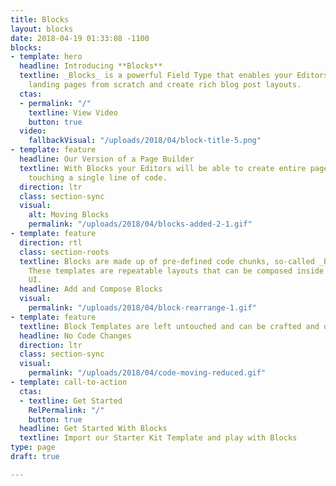 ```yaml
---
title: Blocks
layout: blocks
date: 2018-04-19 01:33:08 -1100
blocks:
- template: hero
  headline: Introducing **Blocks**
  textline: _Blocks_ is a powerful Field Type that enables your Editors to build entire
    landing pages from scratch and create rich blog post layouts.
  ctas:
  - permalink: "/"
    textline: View Video
    button: true
  video:
    fallbackVisual: "/uploads/2018/04/block-title-5.png"
- template: feature
  headline: Our Version of a Page Builder
  textline: With Blocks your Editors will be able to create entire pages without ever
    touching a single line of code.
  direction: ltr
  class: section-sync
  visual:
    alt: Moving Blocks
    permalink: "/uploads/2018/04/blocks-added-2-1.gif"
- template: feature
  direction: rtl
  class: section-roots
  textline: Blocks are made up of pre-defined code chunks, so-called _Block Templates_.
    These templates are repeatable layouts that can be composed inside the Forestry
    UI.
  headline: Add and Compose Blocks
  visual:
    permalink: "/uploads/2018/04/block-rearrange-1.gif"
- template: feature
  textline: Block Templates are left untouched and can be crafted and optimized individually.
  headline: No Code Changes
  direction: ltr
  class: section-sync
  visual:
    permalink: "/uploads/2018/04/code-moving-reduced.gif"
- template: call-to-action
  ctas:
  - textline: Get Started
    RelPermalink: "/"
    button: true
  headline: Get Started With Blocks
  textline: Import our Starter Kit Template and play with Blocks
type: page
draft: true

---
```

